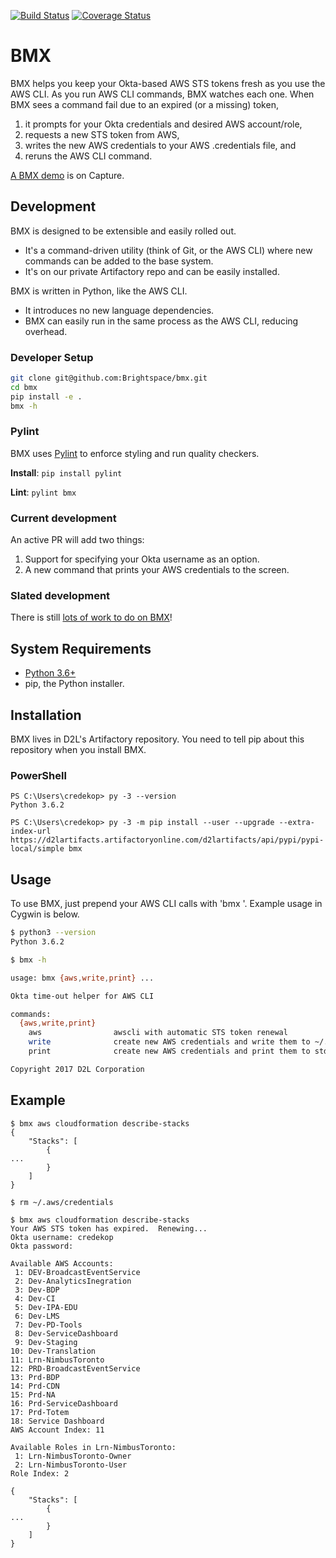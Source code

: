 [![Build Status](https://travis-ci.com/Brightspace/bmx.svg?token=XBuHJueJZM92zaxjesN6&branch=master)](https://travis-ci.com/Brightspace/bmx)
[![Coverage Status](https://coveralls.io/repos/github/Brightspace/bmx/badge.svg?branch=dev&t=c1nzIP)](https://coveralls.io/github/Brightspace/bmx?branch=dev)

# BMX

BMX helps you keep your Okta-based AWS STS tokens fresh as you use the AWS CLI.  As you run AWS CLI commands, BMX watches each one.  When BMX sees a command fail due to an expired (or a missing) token,

1. it prompts for your Okta credentials and desired AWS account/role,
2. requests a new STS token from AWS,
3. writes the new AWS credentials to your AWS .credentials file, and
4. reruns the AWS CLI command.

[A BMX demo](https://internal.desire2learncapture.com/1/Watch/126176213250197203083009125230093245081043106145.aspx) is on Capture.

## Development

BMX is designed to be extensible and easily rolled out.

* It's a command-driven utility (think of Git, or the AWS CLI) where new commands can be added to the base system.
* It's on our private Artifactory repo and can be easily installed.

BMX is written in Python, like the AWS CLI.

* It introduces no new language dependencies.
* BMX can easily run in the same process as the AWS CLI, reducing overhead.

### Developer Setup

```bash
git clone git@github.com:Brightspace/bmx.git
cd bmx
pip install -e .
bmx -h
```

### Pylint

BMX uses [Pylint](https://www.pylint.org/) to enforce styling and run quality checkers.

**Install**: `pip install pylint`

**Lint**: `pylint bmx`

### Current development

An active PR will add two things:

1. Support for specifying your Okta username as an option.
1. A new command that prints your AWS credentials to the screen.

### Slated development

There is still [lots of work to do on BMX](https://github.com/Brightspace/bmx/issues)!

## System Requirements

* [Python 3.6+](https://www.python.org/downloads/)
* pip, the Python installer.

## Installation

BMX lives in D2L's Artifactory repository.  You need to tell pip about this repository when you install BMX.

### PowerShell

```
PS C:\Users\credekop> py -3 --version
Python 3.6.2

PS C:\Users\credekop> py -3 -m pip install --user --upgrade --extra-index-url https://d2lartifacts.artifactoryonline.com/d2lartifacts/api/pypi/pypi-local/simple bmx
```

## Usage

To use BMX, just prepend your AWS CLI calls with 'bmx '.  Example usage in Cygwin is below.

```bash
$ python3 --version
Python 3.6.2

$ bmx -h

usage: bmx {aws,write,print} ...

Okta time-out helper for AWS CLI

commands:
  {aws,write,print}
    aws                awscli with automatic STS token renewal
    write              create new AWS credentials and write them to ~/.aws/credentials
    print              create new AWS credentials and print them to stdout

Copyright 2017 D2L Corporation
```

## Example
```
$ bmx aws cloudformation describe-stacks
{
    "Stacks": [
        {
...
        }
    ]
}

$ rm ~/.aws/credentials

$ bmx aws cloudformation describe-stacks
Your AWS STS token has expired.  Renewing...
Okta username: credekop
Okta password:

Available AWS Accounts:
 1: DEV-BroadcastEventService
 2: Dev-AnalyticsInegration
 3: Dev-BDP
 4: Dev-CI
 5: Dev-IPA-EDU
 6: Dev-LMS
 7: Dev-PD-Tools
 8: Dev-ServiceDashboard
 9: Dev-Staging
10: Dev-Translation
11: Lrn-NimbusToronto
12: PRD-BroadcastEventService
13: Prd-BDP
14: Prd-CDN
15: Prd-NA
16: Prd-ServiceDashboard
17: Prd-Totem
18: Service Dashboard
AWS Account Index: 11

Available Roles in Lrn-NimbusToronto:
 1: Lrn-NimbusToronto-Owner
 2: Lrn-NimbusToronto-User
Role Index: 2

{
    "Stacks": [
        {
...
        }
    ]
}
```
